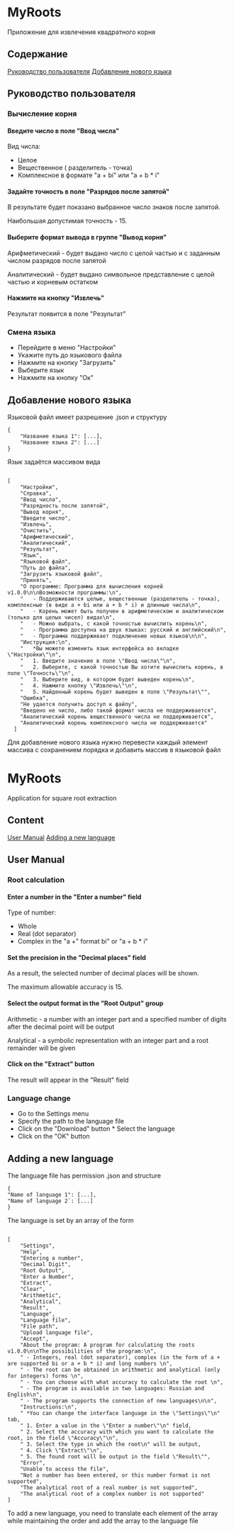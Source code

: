 # MyRoots

Приложение для извлечения квадратного корня

## Содержание

[Руководство пользователя](#руководство-пользователя)
[Добавление нового языка](#добавление-нового-языка)

## Руководство пользователя

### Вычисление корня

#### Введите число в поле "Ввод числа"

Вид числа:
* Целое
* Вещественное ( разделитель - точка)
* Комплексное в формате "a + bi" или "a + b * i"   

#### Задайте точность в поле "Разрядов после запятой"

В результате будет показано выбранное число знаков после запятой.

Наибольшая допустимая точность - 15.

#### Выберите формат вывода в группе "Вывод корня"

Арифметический - будет выдано число с целой частью и с заданным числом разрядов после запятой

Аналитический - будет выдано символьное представление с целой частью и корневым остатком

#### Нажмите на кнопку "Извлечь"

Результат появится в поле "Результат"

### Смена языка

* Перейдите в меню "Настройки"
* Укажите путь до языкового файла
* Нажмите на кнопку "Загрузить"
* Выберите язык
* Нажмите на кнопку "Ок"

## Добавление нового языка 

Языковой файл имеет разрешение .json и структуру
```
{
    "Название языка 1": [...], 
    "Название языка 2": [...]
}
```

Язык задаётся массивом вида 

```

[
    "Настройки",
    "Справка",
    "Ввод числа",
    "Разрядность после запятой",
    "Вывод корня",
    "Введите число",
    "Извлечь",
    "Очистить",
    "Арифметический",
    "Аналитический",
    "Результат",
    "Язык",
    "Языковой файл",
    "Путь до файла",
    "Загрузить языковой файл",
    "Принять",
    "О программе: Программа для вычисления корней v1.0.0\n\nВозможности программы:\n",
    "   - Поддерживаются целые, вещественные (разделитель - точка), комплексные (в виде a + bi или a + b * i) и длинные числа\n",
    "   - Корень может быть получен в арифметическом и аналитическом (только для целых чисел) видах\n",
    "   - Можно выбрать, с какой точностью вычислить корень\n",
    "   - Программа доступна на двух языках: русский и английский\n",
    "   - Программа поддерживает подключение новых языков\n\n",
    "Инструкция:\n",
    "   *Вы можете изменить язык интерфейса во вкладке \"Настройки\"\n",
    "   1. Введите значение в поле \"Ввод числа\"\n",
    "   2. Выберите, с какой точностью Вы хотите вычислить корень, в поле \"Точность\"\n",
    "   3. Выберите вид, в котором будет выведен корень\n",
    "   4. Нажмите кнопку \"Извлечь\"\n",
    "   5. Найденный корень будет выведен в поле \"Результат\"",
    "Ошибка",
    "Не удается получить доступ к файлу",
    "Введено не число, либо такой формат числа не поддерживается",
    "Аналитический корень вещественного числа не поддерживается",
    "Аналитический корень комплексного числа не поддерживается"
  ]
```

Для добавление нового языка нужно перевести каждый элемент массива с сохранением порядка и добавить массив в языковой файл


# MyRoots

Application for square root extraction

## Content

[User Manual](#user-manual)
[Adding a new language](#adding-a-new-language)

## User Manual

### Root calculation

#### Enter a number in the "Enter a number" field

Type of number:
* Whole
* Real (dot separator)
* Complex in the "a +" format bi" or "a + b * i"

#### Set the precision in the "Decimal places" field

As a result, the selected number of decimal places will be shown.

The maximum allowable accuracy is 15.

#### Select the output format in the "Root Output" group

Arithmetic - a number with an integer part and a specified number of digits after the decimal point will be output

Analytical - a symbolic representation with an integer part and a root remainder will be given

#### Click on the "Extract" button

The result will appear in the "Result" field

### Language change

* Go to the Settings menu
* Specify the path to the language file
* Click on the "Download"
button * Select the language
* Click on the "OK" button

## Adding a new language

The language file has permission .json and structure
```
{
"Name of language 1": [...],
"Name of language 2`: [...]
}
```

The language is set by an array of the form

```

[
	"Settings",
	"Help",
	"Entering a number",
	"Decimal Digit",
	"Root Output",
	"Enter a Number",
	"Extract",
	"Clear",
	"Arithmetic",
	"Analytical",
	"Result",
	"Language",
	"Language file",
	"File path",
	"Upload language file",
	"Accept",
	"About the program: A program for calculating the roots v1.0.0\n\nThe possibilities of the program:\n",
	" - Integers, real (dot separator), complex (in the form of a + are supported bi or a + b * i) and long numbers \n",
	" - The root can be obtained in arithmetic and analytical (only for integers) forms \n",
	" - You can choose with what accuracy to calculate the root \n",
	" - The program is available in two languages: Russian and English\n",
	" - The program supports the connection of new languages\n\n",
	"Instructions:\n",
	" *You can change the interface language in the \"Settings\"\n" tab,
	" 1. Enter a value in the \"Enter a number\"\n" field,
	" 2. Select the accuracy with which you want to calculate the root, in the field \"Accuracy\"\n",
	" 3. Select the type in which the root\n" will be output,
	" 4. Click \"Extract\"\n",
	" 5. The found root will be output in the field \"Result\"",
	"Error",
	"Unable to access the file",
	"Not a number has been entered, or this number format is not supported",
	"The analytical root of a real number is not supported",
	"The analytical root of a complex number is not supported"
]
```

To add a new language, you need to translate each element of the array while maintaining the order and add the array to the language file

